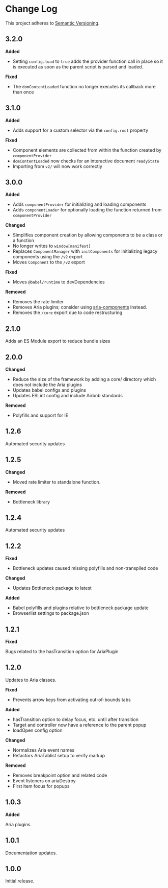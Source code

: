 # Change Log
This project adheres to [Semantic Versioning](http://semver.org/).

## 3.2.0

**Added**

* Setting `config.load` to `true` adds the provider function call in place so it is executed as soon as the parent script is parsed and loaded.

**Fixed**

* The `domContentLoaded` function no longer executes its callback more than once

## 3.1.0

**Added**

* Adds support for a custom selector via the `config.root` property

**Fixed**

* Component elements are collected from within the function created by `componentProvider`
* `domContentLoaded` now checks for an interactive document `readyState`
* Importing from `v2/` will now work correctly

## 3.0.0

**Added**

* Adds `componentProvider` for initializing and loading components
* Adds `componentLoader` for optionally loading the function returned from `componentProvider`

**Changed**

* Simplifies component creation by allowing components to be a class or a function
* No longer writes to `window[manifest]`
* Replaces `ComponentManager` with `initComponents` for initializing legacy components using the `/v2` export
* Moves `Component` to the `/v2` export

**Fixed**

* Moves `@babel/runtime` to devDependencies

**Removed**

* Removes the rate limiter
* Removes Aria plugins; consider using [aria-components](https://www.npmjs.com/package/aria-components) instead.
* Removes the `/core` export due to code restructuring

## 2.1.0

Adds an ES Module export to reduce bundle sizes

## 2.0.0

**Changed**

* Reduce the size of the framework by adding a core/ directory which does not include the Aria plugins
* Updates babel configs and plugins
* Updates ESLint config and include Airbnb standards

**Removed**

* Polyfills and support for IE

## 1.2.6

Automated security updates

## 1.2.5

**Changed**

* Moved rate limiter to standalone function.

**Removed**

* Bottleneck library

## 1.2.4

Automated security updates

## 1.2.2

**Fixed**

* Bottleneck updates caused missing polyfills and non-transpiled code

**Changed**

* Updates Bottleneck package to latest

**Added**

* Babel polyfills and plugins relative to bottleneck package update
* Browserlist settings to package.json

## 1.2.1

**Fixed**

Bugs related to the hasTransition option for AriaPlugin

## 1.2.0

Updates to Aria classes.

**Fixed**

* Prevents arrow keys from activating out-of-bounds tabs

**Added**

* hasTransition option to delay focus, etc. until after transition
* Target and controller now have a reference to the parent popup
* loadOpen config option

**Changed**

* Normalizes Aria event names
* Refactors AriaTablist setup to verify markup

**Removed**

* Removes breakpoint option and related code
* Event listeners on ariaDestroy
* First item focus for popups

## 1.0.3

**Added**

Aria plugins.

## 1.0.1

Documentation updates.

## 1.0.0

Initial release.
